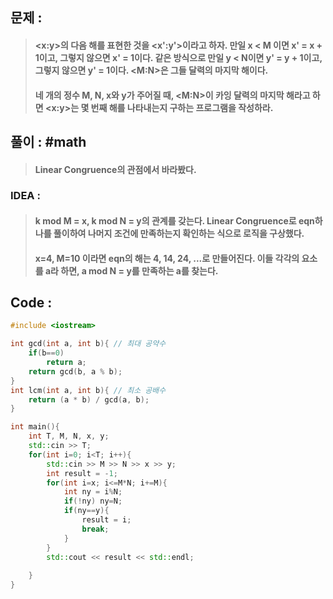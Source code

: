 ## 문제 : 
> #### <x:y>의 다음 해를 표현한 것을 <x':y'>이라고 하자. 만일 x < M 이면 x' = x + 1이고, 그렇지 않으면 x' = 1이다. 같은 방식으로 만일 y < N이면 y' = y + 1이고, 그렇지 않으면 y' = 1이다. <M:N>은 그들 달력의 마지막 해이다.
> #### 네 개의 정수 M, N, x와 y가 주어질 때, <M:N>이 카잉 달력의 마지막 해라고 하면 <x:y>는 몇 번째 해를 나타내는지 구하는 프로그램을 작성하라.

## 풀이 : #math
> #### Linear Congruence의 관점에서 바라봤다. 

### IDEA :
> #### k mod M = x, k mod N = y의 관계를 갖는다. Linear Congruence로 eqn하나를 풀이하여 나머지 조건에 만족하는지 확인하는 식으로 로직을 구상했다.
> #### x=4, M=10 이라면 eqn의 해는 4, 14, 24, ...로 만들어진다. 이들 각각의 요소를 a라 하면, a mod N = y를 만족하는 a를 찾는다.

## Code :
```cpp
#include <iostream>

int gcd(int a, int b){ // 최대 공약수
    if(b==0)
        return a;
    return gcd(b, a % b);
}
int lcm(int a, int b){ // 최소 공배수
    return (a * b) / gcd(a, b);
}

int main(){
    int T, M, N, x, y;
    std::cin >> T;
    for(int i=0; i<T; i++){
        std::cin >> M >> N >> x >> y;
        int result = -1;
        for(int i=x; i<=M*N; i+=M){
            int ny = i%N;
            if(!ny) ny=N;
            if(ny==y){
                result = i;
                break;
            }
        }
        std::cout << result << std::endl;
        
    }
}
```